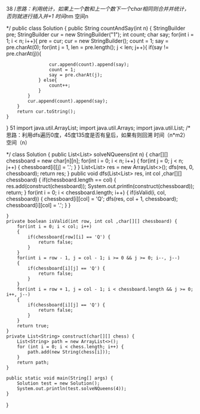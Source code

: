 38
/*思路：利用统计，如果上一个数和上一个数下一个char相同则合并并统计，否则就进行插入并+1
时间n*m
空间n


*/
public class Solution {
    public String countAndSay(int n) {
        StringBuilder pre;
        StringBuilder cur = new StringBuilder("1");
        int count;
        char say;
        for(int i = 1; i < n; i++){
            pre = cur;
            cur = new StringBuilder();
            count = 1;
            say = pre.charAt(0);
            for(int j = 1, len = pre.length(); j < len; j++){
                if(say != pre.charAt(j)){
                    
                    cur.append(count).append(say);
                    count = 1;
                    say = pre.charAt(j);
                } else{
                    count++;
                }
            }
            cur.append(count).append(say);
        }
        return cur.toString();
    }
}
51
import java.util.ArrayList;
import java.util.Arrays;
import java.util.List;
/*
思路：利用dfs遍历0度，45度135度是否有皇后，如果有则回溯
时间（n*m2）
空间（n）

*/
class Solution {
    public List<List<String>> solveNQueens(int n) {
        char[][] chessboard = new char[n][n];
        for(int i = 0; i < n; i++)
        {
            for(int j = 0; j < n; j++)
            {
                chessboard[i][j] = '.';
            }
        }
        List<List<String>> res = new ArrayList<>();
        dfs(res, 0, chessboard);
        return res;
    }
    public void dfs(List<List<String>> res, int col ,char[][] chessboard) {
        if(chessboard.length == col)
        {
            res.add(construct(chessboard));
            System.out.println(construct(chessboard));
            return;
        }
        for(int i = 0; i < chessboard.length; i++)
        {
            if(isValid(i, col, chessboard)) {
                chessboard[i][col] = 'Q';
                dfs(res, col + 1, chessboard);
                chessboard[i][col] = '.';
            }
        }

    }
    private boolean isValid(int row, int col ,char[][] chessboard) {
        for(int i = 0; i < col; i++)
        {
            if(chessboard[row][i] == 'Q') {
                return false;
            }
        }
        for(int i = row - 1, j = col - 1; i >= 0 && j >= 0; i--, j--)
        {
            if(chessboard[i][j] == 'Q') {
                return false;
            }
        }
        for(int i = row + 1, j = col - 1; i < chessboard.length && j >= 0; i++, j--)
        {
            if(chessboard[i][j] == 'Q') {
                return false;
            }
        }
        return true;
    }
    private List<String> construct(char[][] chess) {
        List<String> path = new ArrayList<>();
        for (int i = 0; i < chess.length; i++) {
            path.add(new String(chess[i]));
        }
        return path;
    }

    public static void main(String[] args) {
        Solution test = new Solution();
        System.out.println(test.solveNQueens(4));
    }

}
